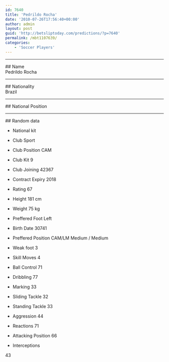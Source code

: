 ```yaml
---
id: 7640
title: 'Pedrildo Rocha'
date: '2010-07-26T17:56:40+00:00'
author: admin
layout: post
guid: 'http://betsliptoday.com/predictions/?p=7640'
permalink: /mbt1107639/
categories:
    - 'Soccer Players'
---
```


- - - - - -

\## Name  
 Pedrildo Rocha

- - - - - -

\## Nationality  
 Brazil

- - - - - -

\## National Position

- - - - - -

\## Random data

- National kit
- Club
 Sport

- Club Position
 CAM

- Club Kit
 9

- Club Joining
 42367

- Contract Expiry
 2018

- Rating
 67

- Height
 181 cm

- Weight
 75 kg

- Preffered Foot
 Left

- Birth Date
 30741

- Preffered Position
 CAM/LM Medium / Medium

- Weak foot
 3

- Skill Moves
 4

- Ball Control
 71

- Dribbling
 77

- Marking
 33

- Sliding Tackle
 32

- Standing Tackle
 33

- Aggression
 44

- Reactions
 71

- Attacking Position
 66

- Interceptions

 43